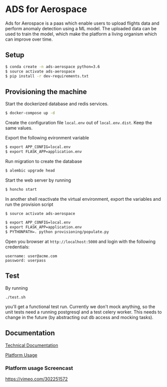 # ADS for Aerospace

Ads for Aerospace is a paas which enable users to upload flights data and perform anomaly detection using a ML model.
The uploaded data can be used to train the model, which make the platform a living organism which can improve over time.

## Setup

```bash
$ conda create -n ads-aerospace python=3.6
$ source activate ads-aerospace
$ pip install -r dev-requirements.txt
```


## Provisioning the machine

Start the dockerized database and redis services.

```bash
$ docker-compose up -d
```

Create the configuration file `local.env` out of `local.env.dist`. Keep the same values.

Export the following evironment variable
```bash
$ export APP_CONFIG=local.env
$ export FLASK_APP=application.env
```

Run migration to create the database
```bash
$ alembic upgrade head
```

Start the web server by running
```bash
$ honcho start
```

In another shell reactivate the virtual environment, export the variables and run the provision script

```bash
$ source activate ads-aerospace

$ export APP_CONFIG=local.env
$ export FLASK_APP=application.env
$ PYTHONPATH=. python provisioning/populate.py
```

Open you browser at `http://localhost:5000` and login with the following credentials:
```
username: user@acme.com
password: userpass
```


## Test

By running

`./test.sh`

you'll get a functional test run. Currently we don't mock anything, so the unit tests need a running postgresql
and a test celery worker. This needs to change in the future (by abstracting out db access and mocking tasks).

## Documentation

[Technical Documentation](./doc/INDEX.md)

[Platform Usage](./doc/ADS-for-Aerospace-How-To.pdf)

### Platform usage Screencast

https://vimeo.com/302251572


